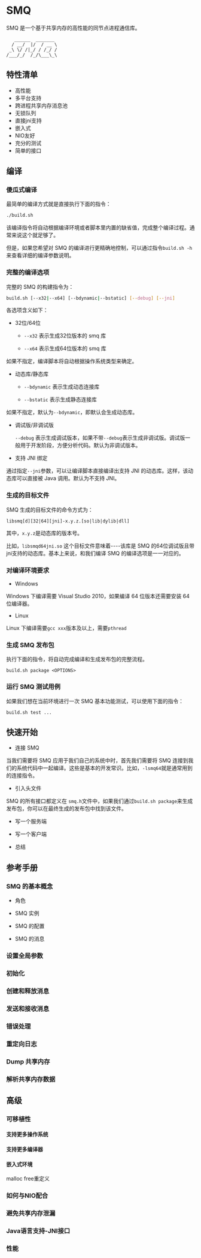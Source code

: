 # SMQ

SMQ 是一个基于共享内存的高性能的同节点进程通信库。

```
   ______  _______ 
  / __/  |/  / __ \
 _\ \/ /|_/ / /_/ /
/___/_/  /_/\___\_\

```

## 特性清单

- 高性能
- 多平台支持
- 跨进程共享内存消息池
- 无锁队列
- 直接jni支持
- 嵌入式
- NIO友好
- 充分的测试
- 简单的接口


## 编译

### 傻瓜式编译

最简单的编译方式就是直接执行下面的指令：

```sh
./build.sh
```

该编译指令将自动根据编译环境或者脚本里内置的缺省值，完成整个编译过程。通常来说这个就足够了。

但是，如果您希望对 SMQ 的编译进行更精确地控制，可以通过指令`build.sh -h`来查看详细的编译参数说明。

### 完整的编译选项

完整的 SMQ 的构建指令为：

```sh
build.sh [--x32|--x64] [--bdynamic|--bstatic] [--debug] [--jni]
```

各选项含义如下：

* 32位/64位

	-	`--x32` 表示生成32位版本的 smq 库

	-	`--x64` 表示生成64位版本的 smq 库

如果不指定，编译脚本将自动根据操作系统类型来确定。

* 动态库/静态库

	-	`--bdynamic` 表示生成动态连接库

	-	`--bstatic`  表示生成静态连接库

如果不指定，默认为`--bdynamic`，即默认会生成动态库。

* 调试版/非调试版

	`--debug`	表示生成调试版本，如果不带`--debug`表示生成非调试版。调试版一般用于开发阶段，方便分析代码。默认为非调试版本。

* 支持 JNI 绑定

通过指定`--jni`参数，可以让编译脚本直接编译出支持 JNI 的动态库。这样，该动态库可以直接被 Java 调用。默认为不支持 JNI。

### 生成的目标文件

SMQ 生成的目标文件的命令方式为：

```text
libsmq[d][32|64][jni]-x.y.z.[so|lib|dylib|dll]
```

其中，`x.y.z`是动态库的版本号。

比如，`libsmqd64jni.so` 这个目标文件意味着----该库是 SMQ 的64位调试版且带jni支持的动态库。基本上来说，和我们编译 SMQ 的编译选项是一一对应的。


### 对编译环境要求

- Windows

Windows 下编译需要 Visual Studio 2010，如果编译 64 位版本还需要安装 64 位编译器。

- Linux

Linux 下编译需要`gcc xxx`版本及以上，需要`pthread`


### 生成 SMQ 发布包

执行下面的指令，将自动完成编译和生成发布包的完整流程。

```
build.sh package <OPTIONS>
```

### 运行 SMQ 测试用例

如果我们想在当前环境进行一次 SMQ 基本功能测试，可以使用下面的指令：

```
build.sh test ... 
```


## 快速开始

- 连接 SMQ

当我们需要将 SMQ 应用于我们自己的系统中时，首先我们需要将 SMQ 连接到我们的系统代码中一起编译。这些是基本的开发常识。比如，`-lsmq64`就是通常用到的连接指令。

- 引入头文件

SMQ 的所有接口都定义在 `smq.h`文件中，如果我们通过`build.sh package`来生成发布包，你可以在最终生成的发布包中找到该文件。

- 写一个服务端

- 写一个客户端

- 总结

## 参考手册

### SMQ 的基本概念

- 角色

- SMQ 实例

- SMQ 的配置

- SMQ 的消息

### 设置全局参数

### 初始化

### 创建和释放消息

### 发送和接收消息

### 错误处理

### 重定向日志

### Dump 共享内存

### 解析共享内存数据

## 高级

### 可移植性

#### 支持更多操作系统

#### 支持更多编译器

#### 嵌入式环境
malloc free重定义

### 如何与NIO配合

### 避免共享内存泄漏

### Java语言支持-JNI接口

### 性能